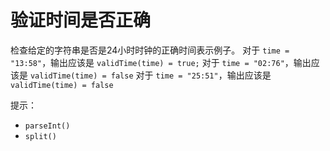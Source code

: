 # 验证时间是否正确

检查给定的字符串是否是24小时时钟的正确时间表示例子。
对于 `time = "13:58"`，输出应该是 `validTime(time) = true;`
对于 `time = "02:76"`，输出应该是 `validTime(time) = false`
对于 `time = "25:51"`，输出应该是 `validTime(time) = false`

提示：

- `parseInt()`
- `split()`
